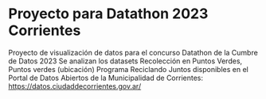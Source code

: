 # Proyecto para Datathon 2023 Corrientes
Proyecto de visualización de datos para el concurso Datathon de la Cumbre de Datos 2023
Se analizan los datasets 
  Recolección en Puntos Verdes, 
  Puntos verdes (ubicación) 
  Programa Reciclando Juntos
disponibles en el Portal de Datos Abiertos de la Municipalidad de Corrientes: https://datos.ciudaddecorrientes.gov.ar/
